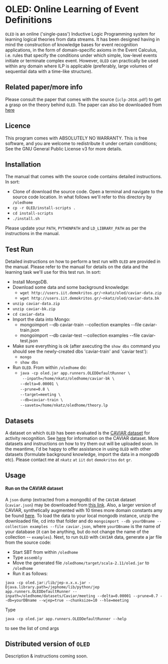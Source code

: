 # OLED: Online Learning of Event Definitions


``OLED`` is an online ('single-pass') Inductive Logic Programming system for learning logical theories from data streams. It has been designed having in mind the construction of knowledge bases for event recognition applications, in the form of domain-specific axioms in the Event Calculus, i.e. rules that specify the conditions under which simple, low-level events initiate or terminate complex event. However, `OLED` can practically be used within any domain where ILP is applicable (preferably, large volumes of sequential data with a time-like structure).

## Related paper/more info

Please consult the paper that comes with the source (``iclp-2016.pdf``) to get a grasp on the theory behind ``OLED``. The paper can also be downloaded from [here](https://www.cambridge.org/core/journals/theory-and-practice-of-logic-programming/article/online-learning-of-event-definitions/B1244B019AF03F6172DC92B57896544D)

## Licence

This program comes with ABSOLUTELY NO WARRANTY. This is free software, and you are welcome to redistribute it under certain conditions; See the GNU General Public License v3 for more details.

## Installation

The manual that comes with the source code contains detailed instructions. In sort:

* Clone of download the source code. Open a terminal and navigate to the source code location. In what follows we'll refer to this directory by `/oledhome`
* `cp -r OLED/install-scripts .`
* `cd install-scripts`
* `./install.sh`

Please update your `PATH`, `PYTHONPATH` and `LD_LIBRARY_PATH` as per the instructions in the manual. 

## Test Run

Detailed instructions on how to perform a test run with ``OLED`` are provided in the manual. Please refer to the manual for details on the data and the learning task we'll use for this test run. In sort:

* Install MongoDB.
* Download some data and some background knowledge: 
   * `wget http://users.iit.demokritos.gr/~nkatz/oled/caviar-data.zip`
   * `wget http://users.iit.demokritos.gr/~nkatz/oled/caviar-data.bk`
* `unzip caviar-data.zip`
* `unzip caviar-bk.zip`
* `cd caviar-data`
* Import the data into Mongo:
   * mongoimport --db caviar-train --collection examples --file caviar-train.json
   * mongoimport --db caviar-test --collection examples --file caviar-test.json
* Make sure everything is ok (after axecuting the `show dbs` command you should see the newly-created dbs 'caviar-train' and 'caviar test'):
   * `mongo`
   * `show dbs`
* Run ``OLED``. From within `/oledhome` do:
   * `java -cp oled.jar app.runners.OLEDDefaultRunner \`  <br/>
     ` --inpath=/home/nkatz/oledhome/caviar-bk \` <br/>
     `--delta=0.00001 \` <br/>
     `--prune=0.8 \` <br/>
     `--target=meeting \` <br/>
     `--db=caviar-train \` <br/>
     `--saveto=/home/nkatz/oledhome/theory.lp`

   



## Datasets

A dataset on which ``OLED`` has been evaluated is the [CAVIAR dataset](http://homepages.inf.ed.ac.uk/rbf/CAVIARDATA1/) for activity recognition. See [here](http://homepages.inf.ed.ac.uk/rbf/CAVIARDATA1/) for information on the CAVIAR dataset. More datasets and instructions on how to try them out will be uploaded soon. In the meantime, I'd be happy to offer assistance in using `OLED` with other datasets (formulate background knowledge, import the data in a mongodb etc). Please contact me at ``nkatz`` ``at`` ``iit`` ``dot`` ``demokritos`` ``dot`` ``gr``.

## Usage

#### Run on the CAVIAR dataset

A `json` dump (extracted from a mongodb) of the `CAVIAR` dataset (`caviar.json`) may be downloaded from [this link](http://users.iit.demokritos.gr/~nkatz/OLED-data/caviar.json.tar.gz). Also, a larger version of CAVIAR, synthetically augmented with 10 times more domain constants amy be found [here](http://users.iit.demokritos.gr/~nkatz/data/caviarx10.zip). To load the data to your local mongodb instance, unzip the downloaded file, cd into that folder and do ``mongoimport --db yourDBname --collection examples --file caviar.json``, where `yourDBname` is the name of your database (it can be anything, but do not change the name of the collection -- `examples`). Next, to run `OLED` with `CAVIAR` data, generate a jar file from the source code:

* Start SBT from within `/oledhome`
* Type `assembly`
* Move the generated file `/oledhome/target/scala-2.11/oled.jar` to `/oledhome`
* Run it as follows:

```
java -cp oled.jar:/lib/jep-x.x.x.jar -Djava.library.path=/jephome/lib/python/jep app.runners.OLEDDefaultRunner --inpath=/oledhome/datasets/Caviar/meeting --delta=0.00001 --prune=0.7 --db=yourDBname --wjep=true --chunksize=10 --hle=meeting
```

Type 


```
java -cp oled.jar app.runners.OLEDDefaultRunner --help 
```

to see the list of cmd args

## Distributed version of `OLED`

Description & instructions coming soon.











